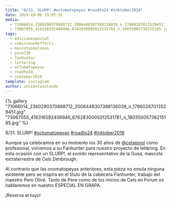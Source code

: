 ```yaml
---
title: "8/31. SLURP! #octumatopeyas #roadto24 #inktober2019"
date: 2019-10-08 19:05:55
media: 
  - 71066014_2360290370888712_2006448307388136039_n_17860287013529451.jpg
  - 73067055_416316592406946_6762830005012531781_n_18035005738215185.jpg
tags: 
  - edicionespecial
  - comicsoundeffects
  - mascotasmolonas
  - pinol30
  - fanhunter
  - lettering
  - octumatopeyas
  - roadto24
  - inktober2019
template: instagram
author: uncientovolando
---
```


{% gallery "71066014_2360290370888712_2006448307388136039_n_17860287013529451.jpg" "73067055_416316592406946_6762830005012531781_n_18035005738215185.jpg" %}

8/31. SLURP! [#octumatopeyas](/tags/octumatopeyas) [#roadto24](/tags/roadto24) [#inktober2019](/tags/inktober2019)

Aunque ya celebramos en su momento los 30 años de [@celspinol](https://instagram.com/celspinol) como profesional, volvemos a su Fanhunter para nuestro proyecto de lettering. En esta ocasión con un SLURP!, el sonido representativo de la Gusa, mascota extraterrestre de Cels Denbrough.

Al contrario que las onomatopeyas anteriores, esta pieza no emula ninguna existente pero se inspira en el título de la cabecera Fanhunter, trabajo del maestro Pere Olivé. Tanto de Pere como de los inicios de Cels en Forum os hablaremos en nuestro ESPECIAL EN GRAPA.

¡Reserva el tuyo!
